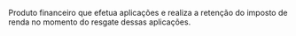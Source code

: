 Produto financeiro que efetua aplicações e realiza a retenção do imposto de renda no momento do resgate dessas aplicações.


